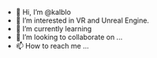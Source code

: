 - 👋 Hi, I’m @kalblo
- 👀 I’m interested in VR and Unreal Engine.
- 🌱 I’m currently learning 
- 💞️ I’m looking to collaborate on ...
- 📫 How to reach me ...

<!---
kalblo/kalblo is a ✨ special ✨ repository because its `README.md` (this file) appears on your GitHub profile.
You can click the Preview link to take a look at your changes.
--->
